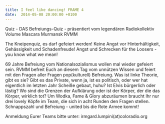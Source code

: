 ```yaml
---
title: I feel like dancing! FRAME 4
date:  2014-05-08 20:00:00 +0100
---
```


Quiz - DAS Befreiungs-Quiz - präsentiert vom legendären Radiokollektiv Volume Mascara Murmansk RVMM



The Kneipenquiz, es darf gefeiert werden! Keine Angst vor
Hinterhältigkeit, Gehässigkeit und Schadenfreude! Angst und Schrecken für
the Loosers - you know what we mean!


69 Jahre Befreiung vom Nationalsozialismus wollen mal wieder gefeiert
sein. RVMM befreit Euch an diesem Tag vom unnützen Wissen und feiert mit
den Fragen aller Fragen pop(kulturell) Befreiung. Was ist linke Theorie,
gibt es sie? Gibt es das Private, wenn ja, ist es politisch, oder wer hat
eigentlich im letzten Jahr Scheiße gebaut, huhu? Ist Elvis bürgerlich oder
lästig? Wo sind die Grenzen der Aufklärung oder ist der Körper, der die
das Körper, wirklich tot? Um Wodka, Fame &amp; Glory abzuräumen braucht
Ihr nur drei lovely Köpfe im Team, die sich in acht Runden den Fragen
stellen. Schnappszahl und Befreiung - united bis die Rote Armee kommt!


Anmeldung Eurer Teams bitte unter: irmgard.lumpini(at)coloradio.org

